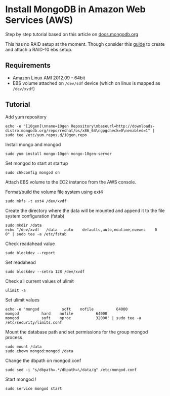 Install MongoDB in Amazon Web Services (AWS)
======

Step by step tutorial based on this article on [docs.mongodb.org](http://docs.mongodb.org/manual/tutorial/install-mongodb-on-redhat-centos-or-fedora-linux/)

This has no RAID setup at the moment. Though consider this [guide](http://www.mongodb.org/display/DOCS/Amazon+EC2+Quickstart#AmazonEC2Quickstart-ConfigureStorage) to create and attach a RAID-10 ebs setup.

Requirements
-------

* Amazon Linux AMI 2012.09 - 64bit
* EBS volume attached on `/dev/sdf` device (which on linux is mapped as `/dev/xvdf`)

Tutorial
-------

Add yum repository

    echo -e "[10gen]\nname=10gen Repository\nbaseurl=http://downloads-distro.mongodb.org/repo/redhat/os/x86_64\ngpgcheck=0\nenabled=1" | sudo tee /etc/yum.repos.d/10gen.repo

Install mongo and mongod

    sudo yum install mongo-10gen mongo-10gen-server

Set mongod to start at startup

    sudo chkconfig mongod on

Attach EBS volume to the EC2 instance from the AWS console.

Format/build the volume file system using ext4

    sudo mkfs -t ext4 /dev/xvdf

Create the directory where the data will be mounted and append it to the file system configuration (fstab)

    sudo mkdir /data
    echo "/dev/xvdf   /data   auto    defaults,auto,noatime,noexec    0   0" | sudo tee -a /etc/fstab
    
Check readahead value

    sudo blockdev --report
    
Set readahead

    sudo blockdev --setra 128 /dev/xvdf
    
Check all current values of ulimit

	ulimit -a
	 
Set ulimit values

	echo -e "mongod          soft    nofile          64000
	mongod          hard    nofile          64000
	mongod          soft    nproc           32000" | sudo tee -a /etc/security/limits.conf

Mount the database path and set permissions for the group mongod process

    sudo mount /data
    sudo chown mongod:mongod /data

Change the dbpath on mongod.conf

	sudo sed -i "s/dbpath=.*/dbpath=\/data/g" /etc/mongod.conf
	
Start mongod !

    sudo service mongod start